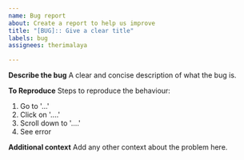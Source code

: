 ```yaml
---
name: Bug report
about: Create a report to help us improve
title: "[BUG]:: Give a clear title"
labels: bug
assignees: therimalaya

---
```


**Describe the bug**
A clear and concise description of what the bug is.

**To Reproduce**
Steps to reproduce the behaviour:
1. Go to '...'
2. Click on '....'
3. Scroll down to '....'
4. See error

**Additional context**
Add any other context about the problem here.
